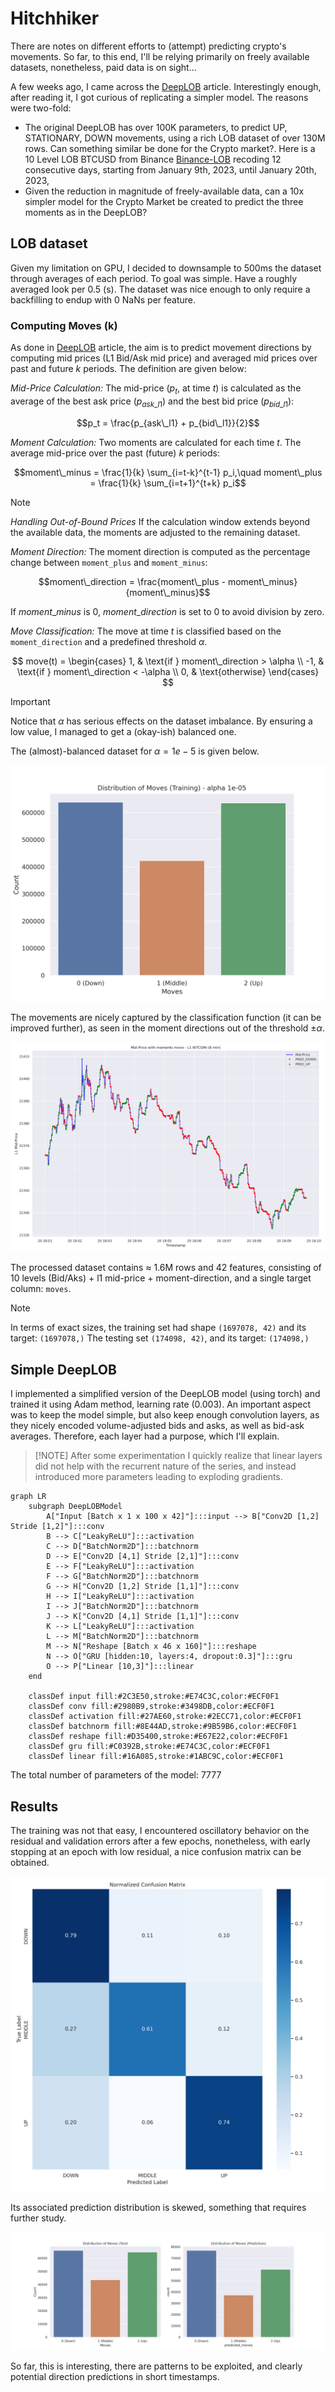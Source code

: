 # Hitchhiker
There are notes on different efforts to (attempt) predicting crypto's movements.
So far, to this end, I'll be relying primarily on freely available datasets, nonetheless, paid data is on sight...

A few weeks ago, I came across the [DeepLOB](https://arxiv.org/pdf/1808.03668) article. Interestingly enough, after reading it, I got curious of replicating a simpler model. The reasons were two-fold:
* The original DeepLOB has over 100K parameters, to predict UP, STATIONARY, DOWN movements, using a rich LOB dataset of over 130M rows. Can something similar be done for the Crypto market?. Here is a 10 Level LOB BTCUSD from Binance [Binance-LOB](https://www.kaggle.com/datasets/siavashraz/bitcoin-perpetualbtcusdtp-limit-order-book-data) recoding 12 consecutive days, starting from January 9th, 2023, until January 20th, 2023,
* Given the reduction in magnitude of freely-available data, can a 10x simpler model for the Crypto Market be created to predict the three moments as in the DeepLOB?


## LOB dataset
Given my limitation on GPU, I decided to downsample to 500ms the dataset through averages of each period. To goal was simple. Have a roughly averaged look per 0.5 (s). The dataset was nice enough to only require a backfilling to endup with 0 NaNs per feature. 

### Computing Moves (k)
As done in [DeepLOB](https://arxiv.org/pdf/1808.03668) article, the aim is to predict movement directions by computing 
mid prices (L1 Bid/Ask mid price) and averaged mid prices over past and future $k$ periods. The definition are given below:

*Mid-Price Calculation:* The mid-price ($p_t$, at time $t$) is calculated as the average of the best ask price ($p_{ask\_l1}$) and 
the best bid price ($p_{bid\_l1}$):

$$p_t = \frac{p_{ask\_l1} + p_{bid\_l1}}{2}$$

*Moment Calculation:* Two moments are calculated for each time $t$. The average mid-price over the past (future) $k$ periods:

$$moment\_minus = \frac{1}{k} \sum_{i=t-k}^{t-1} p_i,\quad moment\_plus = \frac{1}{k} \sum_{i=t+1}^{t+k} p_i$$

> [!NOTE] 
> *Handling Out-of-Bound Prices* If the calculation window extends beyond the available data, the moments are adjusted to the remaining dataset.

*Moment Direction:* The moment direction is computed as the percentage change between `moment_plus` and `moment_minus`:

$$moment\_direction = \frac{moment\_plus - moment\_minus}{moment\_minus}$$

If $moment\_minus$ is 0, $moment\_direction$ is set to 0 to avoid division by zero.

*Move Classification:* The move at time $t$ is classified based on the `moment_direction` and a predefined threshold $\alpha$.

$$
move(t) =
\begin{cases}
  1, & \text{if } moment\_direction > \alpha \\
  -1, & \text{if } moment\_direction < -\alpha \\
  0, & \text{otherwise}
\end{cases}
$$

> [!IMPORTANT]
> Notice that $\alpha$ has serious effects on the dataset imbalance. 
> By ensuring a low value, I managed to get a (okay-ish) balanced one. 

The (almost)-balanced dataset for $\alpha = 1e-5$ is given below.

![deep-model-training-distro](images/deep_model_training_distribution.png)

The movements are nicely captured by the classification function (it can be improved further), as seen in the moment directions out of the threshold $\pm \alpha$.

![deep-model-classification](images/moments_move_snapshot.png)

The processed dataset contains $\approx$ 1.6M rows and 42 features, consisting of 10 levels (Bid/Aks) + l1 mid-price + moment-direction, and a single target column: `moves`.

> [!NOTE]
> In terms of exact sizes, the training set had shape `(1697078, 42)` and its target: `(1697078,)`
> The testing set `(174098, 42)`, and its target: `(174098,)` 


## Simple DeepLOB

I implemented a simplified version of the DeepLOB model (using torch) and trained it using Adam method, learning rate (0.003). An important aspect was to keep the model simple, but also keep enough convolution layers, as they nicely encoded volume-adjusted bids and asks, as well as bid-ask averages. Therefore, each layer had a purpose, which I'll explain.

>[!NOTE] After some experimentation I quickly realize that linear layers did not help with the recurrent nature of the series, and instead introduced more parameters leading to exploding gradients. 

```mermaid
graph LR
    subgraph DeepLOBModel
        A["Input [Batch x 1 x 100 x 42]"]:::input --> B["Conv2D [1,2] Stride [1,2]"]:::conv
        B --> C["LeakyReLU"]:::activation
        C --> D["BatchNorm2D"]:::batchnorm
        D --> E["Conv2D [4,1] Stride [2,1]"]:::conv
        E --> F["LeakyReLU"]:::activation
        F --> G["BatchNorm2D"]:::batchnorm
        G --> H["Conv2D [1,2] Stride [1,1]"]:::conv
        H --> I["LeakyReLU"]:::activation
        I --> J["BatchNorm2D"]:::batchnorm
        J --> K["Conv2D [4,1] Stride [1,1]"]:::conv
        K --> L["LeakyReLU"]:::activation
        L --> M["BatchNorm2D"]:::batchnorm
        M --> N["Reshape [Batch x 46 x 160]"]:::reshape
        N --> O["GRU [hidden:10, layers:4, dropout:0.3]"]:::gru
        O --> P["Linear [10,3]"]:::linear
    end

    classDef input fill:#2C3E50,stroke:#E74C3C,color:#ECF0F1
    classDef conv fill:#2980B9,stroke:#3498DB,color:#ECF0F1
    classDef activation fill:#27AE60,stroke:#2ECC71,color:#ECF0F1
    classDef batchnorm fill:#8E44AD,stroke:#9B59B6,color:#ECF0F1
    classDef reshape fill:#D35400,stroke:#E67E22,color:#ECF0F1
    classDef gru fill:#C0392B,stroke:#E74C3C,color:#ECF0F1
    classDef linear fill:#16A085,stroke:#1ABC9C,color:#ECF0F1
```

The total number of parameters of the model: 7777


## Results
The training was not that easy, I encountered oscillatory behavior on the residual and validation errors after a few epochs, nonetheless, with early stopping at an epoch with low residual, a nice confusion matrix can be obtained.

![deep-model-confusion-matrix](images/confusion_matrix_prediction_distribution.png)

Its associated prediction distribution is skewed, something that requires further study. 

![deep-model-prediction-distro](images/deep_model_prediction_distribution.png)

So far, this is interesting, there are patterns to be exploited, and clearly potential direction predictions in short timestamps.